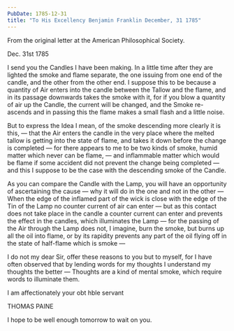 ```yaml
---
PubDate: 1785-12-31
title: "To His Excellency Benjamin Franklin December, 31 1785"
---
```


   From the original letter at the American Philosophical Society.

   Dec. 31st 1785

   I send you the Candles I have been making. In a little time after they are
   lighted the smoke and flame separate, the one issuing from one end of the
   candle, and the other from the other end. I suppose this to be because a
   quantity of Air enters into the candle between the Tallow and the flame,
   and in its passage downwards takes the smoke with it, for if you blow a
   quantity of air up the Candle, the current will be changed, and the Smoke
   re-ascends and in passing this the flame makes a small flash and a little
   noise.

   But to express the Idea I mean, of the smoke descending more clearly it is
   this, &mdash; that the Air enters the candle in the very place 
   where the melted
   tallow is getting into the state of flame, and takes it down before the
   change is completed &mdash; for there appears to me to be two kinds of smoke,
   humid matter which never can be flame, &mdash; and inflammable matter 
   which would
   be flame if some accident did not prevent the change being 
   completed &mdash; and
   this I suppose to be the case with the descending smoke of the Candle.

   As you can compare the Candle with the Lamp, you will have an opportunity
   of ascertaining the cause &mdash; why it will do in the one 
   and not in the other &mdash; 
   When the edge of the inflamed part of the wick is close with the edge of
   the Tin of the Lamp no counter current of air can enter &mdash; but as this
   contact does not take place in the candle a counter current can enter and
   prevents the effect in the candles, which illuminates the Lamp 
   &mdash; for the
   passing of the Air through the Lamp does not, I imagine, burn the smoke,
   but burns up all the oil into flame, or by its rapidity prevents any part
   of the oil flying off in the state of half-flame which is smoke &mdash;

   I do not my dear Sir, offer these reasons to you but to myself, for I
   have often observed that by lending words for my thoughts I understand my
   thoughts the better &mdash; Thoughts are a kind of mental smoke, 
   which require words to illuminate them.

   I am affectionately your obt hble servant

   THOMAS PAINE

   I hope to be well enough tomorrow to wait on you.


